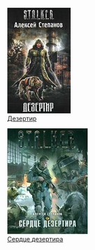 ![](Дезертир.jpg)  
[Дезертир](Дезертир.md)

![](Сердце%20дезертира.jpg)  
[Сердце дезертира](Сердце%20дезертира.md)
